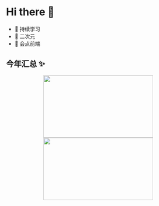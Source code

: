 # Hi there 👋

- 🔭 持续学习
- 🌱 二次元
- 👯 会点前端

## 今年汇总 ✨

<div align="center">
      <img height="170px" width="300px"  src="https://github-readme-stats.vercel.app/api?username=cosarty&show_icons=true&theme=radical" />
    <img height="170px" width="300px"    src="https://github-readme-stats.vercel.app/api/top-langs/?username=cosarty&layout=compact&hide_title=true&hide_border=true&show_icons=trueline_height=21&text_color=000&icon_color=000&bg_color=0,ea6161,ffc64d,fffc4d,52fa5a&theme=graywhite" />

</div>


